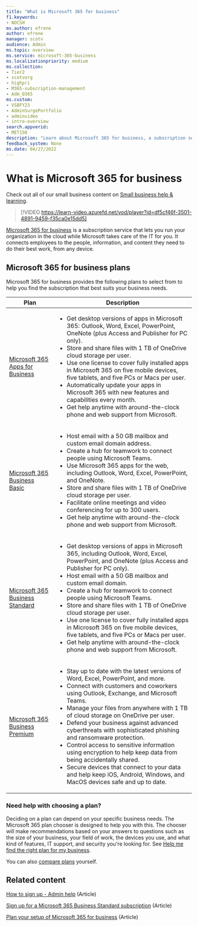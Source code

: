 ```yaml
---
title: "What is Microsoft 365 for business"
f1.keywords:
- NOCSH
ms.author: efrene
author: efrene
manager: scotv
audience: Admin
ms.topic: overview
ms.service: microsoft-365-business
ms.localizationpriority: medium
ms.collection:
- Tier2
- scotvorg
- highpri
- M365-subscription-management
- Adm_O365
ms.custom:
- VSBFY23
- AdminSurgePortfolio
- adminvideo
- intro-overview
search.appverid:
- MET150
description: "Learn about Microsoft 365 for business, a subscription service that takes care of the IT part for you."
feedback_system: None
ms.date: 04/27/2022
---
```


# What is Microsoft 365 for business

Check out all of our small business content on [Small business help & learning](https://go.microsoft.com/fwlink/?linkid=2224585).

> [!VIDEO https://learn-video.azurefd.net/vod/player?id=df5cf46f-3501-4891-9459-f35ca0e15dd5]

[Microsoft 365 for business](https://www.microsoft.com/microsoft-365/business) is a subscription service that lets you run your organization in the cloud while Microsoft takes care of the IT for you. It connects employees to the people, information, and content they need to do their best work, from any device.

## Microsoft 365 for business plans

Microsoft 365 for business provides the following plans to select from to help you find the subscription that best suits your business needs.

|Plan|Description|
|---|---|
|[Microsoft 365 Apps for Business](https://www.microsoft.com/microsoft-365/business/microsoft-365-apps-for-business)|<ul><li>Get desktop versions of apps in Microsoft 365: Outlook, Word, Excel, PowerPoint, OneNote (plus Access and Publisher for PC only).</li><li>Store and share files with 1 TB of OneDrive cloud storage per user.</li><li>Use one license to cover fully installed apps in Microsoft 365 on five mobile devices, five tablets, and five PCs or Macs per user.</li><li>Automatically update your apps in Microsoft 365 with new features and capabilities every month.</li><li>Get help anytime with around-the-clock phone and web support from Microsoft.</li></ul>|
|[Microsoft 365 Business Basic](https://www.microsoft.com/microsoft-365/business/microsoft-365-business-basic)|<ul><li>Host email with a 50 GB mailbox and custom email domain address.</li><li>Create a hub for teamwork to connect people using Microsoft Teams.</li><li>Use Microsoft 365 apps for the web, including Outlook, Word, Excel, PowerPoint, and OneNote.</li><li>Store and share files with 1 TB of OneDrive cloud storage per user.</li><li>Facilitate online meetings and video conferencing for up to 300 users.</li><li>Get help anytime with around-the-clock phone and web support from Microsoft.</li></ul>|
|[Microsoft 365 Business Standard](https://www.microsoft.com/microsoft-365/business/microsoft-365-business-standard)|<ul><li>Get desktop versions of apps in Microsoft 365, including Outlook, Word, Excel, PowerPoint, and OneNote (plus Access and Publisher for PC only).</li><li>Host email with a 50 GB mailbox and custom email domain.</li><li>Create a hub for teamwork to connect people using Microsoft Teams.</li><li>Store and share files with 1 TB of OneDrive cloud storage per user.</li><li>Use one license to cover fully installed apps in Microsoft 365 on five mobile devices, five tablets, and five PCs or Macs per user.</li><li>Get help anytime with around-the-clock phone and web support from Microsoft.</li></ul>|
|[Microsoft 365 Business Premium](https://www.microsoft.com/microsoft-365/business/microsoft-365-business-premium)|<ul><li>Stay up to date with the latest versions of Word, Excel, PowerPoint, and more.</li><li>Connect with customers and coworkers using Outlook, Exchange, and Microsoft Teams.</li><li>Manage your files from anywhere with 1 TB of cloud storage on OneDrive per user.</li><li>Defend your business against advanced cyberthreats with sophisticated phishing and ransomware protection.</li><li>Control access to sensitive information using encryption to help keep data from being accidentally shared.</li><li>Secure devices that connect to your data and help keep iOS, Android, Windows, and MacOS devices safe and up to date.</li></ul>|

### Need help with choosing a plan?

Deciding on a plan can depend on your specific business needs. The Microsoft 365 plan chooser is designed to help you with this. The chooser will make recommendations based on your answers to questions such as the size of your business, your field of work, the devices you use, and what kind of features, IT support, and security you're looking for. See [Help me find the right plan for my business](https://go.microsoft.com/fwlink/p/?linkid=2224175).

You can also [compare plans](https://www.microsoft.com/microsoft-365/business#coreui-heading-hiatrep) yourself.

## Related content

[How to sign up - Admin help](../admin-overview/sign-up-for-office-365.md) (Article)

[Sign up for a Microsoft 365 Business Standard subscription](../simplified-signup/signup-business-standard.md) (Article)

[Plan your setup of Microsoft 365 for business](../setup/plan-your-setup.md) (Article)
